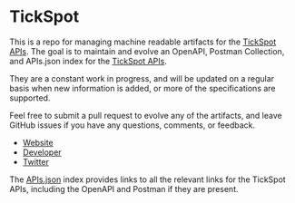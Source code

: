 # TickSpotThis is a repo for managing machine readable artifacts for the [TickSpot APIs](http://www.tickspot.com/). The goal is to maintain and evolve an OpenAPI, Postman Collection, and APIs.json index for the [TickSpot APIs](http://www.tickspot.com/).They are a constant work in progress, and will be updated on a regular basis when new information is added, or more of the specifications are supported.Feel free to submit a pull request to evolve any of the artifacts, and leave GitHub issues if you have any questions, comments, or feedback.- [Website](http://www.tickspot.com/)- [Developer](http://www.tickspot.com/)- [Twitter](https://twitter.com/tickspot)The [APIs.json](https://github.com/api-evangelist/tickspot/blob/master/apis.json) index provides links to all the relevant links for the TickSpot APIs, including the OpenAPI and Postman if they are present.